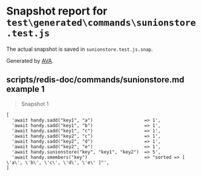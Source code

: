 # Snapshot report for `test\generated\commands\sunionstore.test.js`

The actual snapshot is saved in `sunionstore.test.js.snap`.

Generated by [AVA](https://ava.li).

## scripts/redis-doc/commands/sunionstore.md example 1

> Snapshot 1

    [
      'await handy.sadd("key1", "a")                   => 1',
      'await handy.sadd("key1", "b")                   => 1',
      'await handy.sadd("key1", "c")                   => 1',
      'await handy.sadd("key2", "c")                   => 1',
      'await handy.sadd("key2", "d")                   => 1',
      'await handy.sadd("key2", "e")                   => 1',
      'await handy.sunionstore("key", "key1", "key2")  => 5',
      'await handy.smembers("key")                     => "sorted => [ \'a\', \'b\', \'c\', \'d\', \'e\' ]"',
    ]
